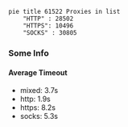 
```mermaid
pie title 61522 Proxies in list
    "HTTP" : 28502
    "HTTPS": 10496
    "SOCKS" : 30805
```

### Some Info
#### Average Timeout

- mixed: 3.7s
- http: 1.9s
- https: 8.2s
- socks: 5.3s